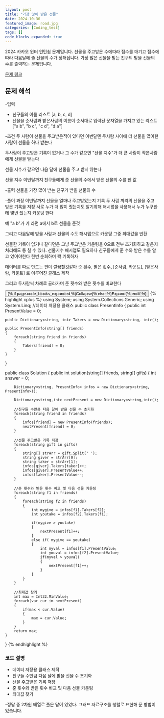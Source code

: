 ```yaml
---
layout: post
title: "가장 많이 받은 선물"
date: 2024-10-30
featured_image: road.jpg
categories: [Coding_test]
tags: []
code_blocks_expanded: true
---
```



2024 카카오 윈터 인턴쉽 문제입니다. 선물을 주고받은 수에따라 점수를 매기고 점수에 따라 다음달에 줄 선물의 수가 정해집니다.
가장 많은 선물을 받는 친구의 받을 선물의 수를 출력하는 문제입니다.

[문제 링크](https://school.programmers.co.kr/learn/courses/30/lessons/258712)

## 문제 해석

-입력
- 친구들의 이름 리스트 [a, b, c, d]
- 선물을 준사람과 받은사람의 이름이 순서대로 입력된 문자열을 가지고 있는 리스트 ["a b", "b c", "c d", "d a"]

-조건
두 사람이 선물을 주고받은적이 있다면 이번달엔 두사람 사이에 더 선물을 많이한 사람이 선물을 하나 받는다

두사람이 주고받은 기록이 없거나 그 수가 같으면 "선물 지수"가 더 큰 사람이 작은사람에게 선물을 받는다

선물 지수가 같으면 다음 달에 선물을 주고 받지 않는다

선물 지수 
 이번달까지 친구들에게 준 선물의 수에서 받은 선물의 수를 뺀 값

-출력
 선물을 가장 많이 받는 친구가 받을 선물의 수

-풀이 과정
이번달까지 선물을 얼마나 주고받았는지 기록
두 사람 끼리의 선물을 주고 받은 기록을 저장
서로 누가 더 많이 줬는지도 알기위해
해시맵을 사용해서 누가 누구한테 몇번 줬는지 카운팅 한다

예 "a b"가 키 라면 a에서 b로 선물을 준것

그리고 다음달에 받을 사람과 선물의 수도 해시맵으로 카운팅
그중 최대값을 반환

선물한 기록이 없거나 같다면은 그냥 주고받은 카운팅을 0으로 전부 초기화하고 같은지 처리해도 퉁 칠 수 있다.
선물지수 해시맵도 필요하다
친구들에게 준 수와 받은 수를 알고 있어야한다
한번 순회하며 쫙 기록하자

데이터를 따로 만드는 편이 깔끔할것같아 준 횟수, 받은 횟수, [준사람, 카운트], [받은사람, 카운트] 로 이루어진 클래스 제작

그리고 두사람씩 차례로 골라가며 준 횟수와 받은 횟수를 비교한다



<div class="code-block-container {% if page.code_blocks_expanded %}expanded{% endif %}">
    <button class="code-toggle">{% if page.code_blocks_expanded %}Collapse{% else %}Expand{% endif %}</button>
    {% highlight cplus %}
using System;
using System.Collections.Generic;
using System.Linq;
//데이터 저장용 클래스
public class PresentInfo
{
    public int PresentValue = 0;
    
    public Dictionary<string, int> Takers = new Dictionary<string, int>();
    
    public PresentInfo(string[] friends)
    {
        foreach(string friend in friends)
        {
            Takers[friend] = 0;
        }
    }
}

public class Solution {
    public int solution(string[] friends, string[] gifts) {
        int answer = 0;
        
        Dictionary<string, PresentInfo> infos = new Dictionary<string, PresentInfo>();
        
        Dictionary<string,int> nextPresent = new Dictionary<string,int>();
        
        //친구들 수만큼 다음 달에 받을 선물 수 초기화
        foreach(string friend in friends)
        {
            infos[friend] = new PresentInfo(friends);
            nextPresent[friend] = 0;
        }
        
        //선물 주고받은 기록 저장
        foreach(string gift in gifts)
        {
            string[] strArr = gift.Split(' ');
            string giver = strArr[0];
            string taker = strArr[1];
            infos[giver].Takers[taker]++;
            infos[giver].PresentValue++;
            infos[taker].PresentValue--;
        }
        
        //준 횟수와 받은 횟수 비교 및 다음 선물 카운팅
        foreach(string f1 in friends)
        {
            foreach(string f2 in friends)
            {
                int mygive = infos[f1].Takers[f2];
                int youtake = infos[f2].Takers[f1];
                
                if(mygive > youtake)
                {
                    nextPresent[f1]++;
                }
                else if( mygive == youtake)
                {
                    int myval = infos[f1].PresentValue;
                    int youval = infos[f2].PresentValue;
                    if(myval > youval)
                    {
                        nextPresent[f1]++;
                    }
                }
            }
        }

        //최대값 찾기
        int max = Int32.MinValue;
        foreach(var cur in nextPresent)
        {
            if(max < cur.Value)
            {
                max = cur.Value;
            }
        }
        return max;
    }
}
    {% endhighlight %}
</div>

### 코드 설명
- 데이터 저장용 클래스 제작
- 친구들 수만큼 다음 달에 받을 선물 수 초기화
- 선물 주고받은 기록 저장
- 준 횟수와 받은 횟수 비교 및 다음 선물 카운팅
- 최대값 찾기

-정답 중 2차원 배열로 풀은 답이 있었다. 그래프 자료구조를 행렬로 표현해 푼 방법이었습니다.